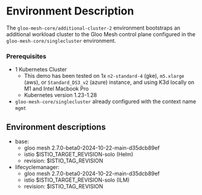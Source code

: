 # Environment Description
The `gloo-mesh-core/additional-cluster-2` environment bootstraps an additional workload cluster to the Gloo Mesh control plane configured in the `gloo-mesh-core/singlecluster` environment.

### Prerequisites
- 1 Kubernetes Cluster
    - This demo has been tested on 1x `n2-standard-4` (gke), `m5.xlarge` (aws), or `Standard_DS3_v2` (azure) instance, and using K3d locally on M1 and Intel Macbook Pro
    - Kubernetes version 1.23-1.28
- `gloo-mesh-core/singlecluster` already configured with the context name `mgmt`

## Environment descriptions
- base:
    - gloo mesh 2.7.0-beta0-2024-10-22-main-d35dcb89ef
    - istio $ISTIO_TARGET_REVISION-solo (Helm)
    - revision: $ISTIO_TAG_REVISION
- lifecyclemanager:
    - gloo mesh 2.7.0-beta0-2024-10-22-main-d35dcb89ef
    - istio $ISTIO_TARGET_REVISION-solo (ILM)
    - revision: $ISTIO_TAG_REVISION